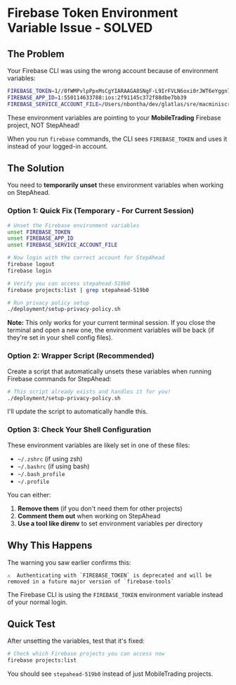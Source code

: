 # Firebase Token Environment Variable Issue - SOLVED

## The Problem

Your Firebase CLI was using the wrong account because of environment variables:

```bash
FIREBASE_TOKEN=1//0fWMPvlpPpxMsCgYIARAAGA8SNgF-L9IrFVLN6oxi0rJWT6eYggn7qXMieodackfkLYfFkB2xBhYtGBosokM0514CqBbbCI0kKQ
FIREBASE_APP_ID=1:550114633788:ios:2f91145c372f88dbe7bb39
FIREBASE_SERVICE_ACCOUNT_FILE=/Users/nbontha/dev/glatlas/sre/macminiscripts/mobiletrading-ios-eng-f14d370a57eb.json
```

These environment variables are pointing to your **MobileTrading** Firebase project, NOT StepAhead!

When you run `firebase` commands, the CLI sees `FIREBASE_TOKEN` and uses it instead of your logged-in account.

## The Solution

You need to **temporarily unset** these environment variables when working on StepAhead.

### Option 1: Quick Fix (Temporary - For Current Session)

```bash
# Unset the Firebase environment variables
unset FIREBASE_TOKEN
unset FIREBASE_APP_ID
unset FIREBASE_SERVICE_ACCOUNT_FILE

# Now login with the correct account for StepAhead
firebase logout
firebase login

# Verify you can access stepahead-519b0
firebase projects:list | grep stepahead-519b0

# Run privacy policy setup
./deployment/setup-privacy-policy.sh
```

**Note:** This only works for your current terminal session. If you close the terminal and open a new one, the environment variables will be back (if they're set in your shell config files).

### Option 2: Wrapper Script (Recommended)

Create a script that automatically unsets these variables when running Firebase commands for StepAhead:

```bash
# This script already exists and handles it for you!
./deployment/setup-privacy-policy.sh
```

I'll update the script to automatically handle this.

### Option 3: Check Your Shell Configuration

These environment variables are likely set in one of these files:
- `~/.zshrc` (if using zsh)
- `~/.bashrc` (if using bash)
- `~/.bash_profile`
- `~/.profile`

You can either:
1. **Remove them** (if you don't need them for other projects)
2. **Comment them out** when working on StepAhead
3. **Use a tool like direnv** to set environment variables per directory

## Why This Happens

The warning you saw earlier confirms this:
```
⚠  Authenticating with `FIREBASE_TOKEN` is deprecated and will be removed in a future major version of `firebase-tools`
```

The Firebase CLI is using the `FIREBASE_TOKEN` environment variable instead of your normal login.

## Quick Test

After unsetting the variables, test that it's fixed:

```bash
# Check which Firebase projects you can access now
firebase projects:list
```

You should see `stepahead-519b0` instead of just MobileTrading projects.
